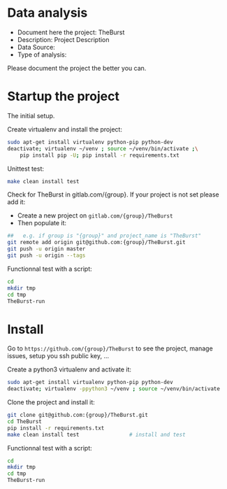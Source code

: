 # Data analysis
- Document here the project: TheBurst
- Description: Project Description
- Data Source:
- Type of analysis:

Please document the project the better you can.

# Startup the project

The initial setup.

Create virtualenv and install the project:
```bash
sudo apt-get install virtualenv python-pip python-dev
deactivate; virtualenv ~/venv ; source ~/venv/bin/activate ;\
    pip install pip -U; pip install -r requirements.txt
```

Unittest test:
```bash
make clean install test
```

Check for TheBurst in gitlab.com/{group}.
If your project is not set please add it:

- Create a new project on `gitlab.com/{group}/TheBurst`
- Then populate it:

```bash
##   e.g. if group is "{group}" and project_name is "TheBurst"
git remote add origin git@github.com:{group}/TheBurst.git
git push -u origin master
git push -u origin --tags
```

Functionnal test with a script:

```bash
cd
mkdir tmp
cd tmp
TheBurst-run
```

# Install

Go to `https://github.com/{group}/TheBurst` to see the project, manage issues,
setup you ssh public key, ...

Create a python3 virtualenv and activate it:

```bash
sudo apt-get install virtualenv python-pip python-dev
deactivate; virtualenv -ppython3 ~/venv ; source ~/venv/bin/activate
```

Clone the project and install it:

```bash
git clone git@github.com:{group}/TheBurst.git
cd TheBurst
pip install -r requirements.txt
make clean install test                # install and test
```
Functionnal test with a script:

```bash
cd
mkdir tmp
cd tmp
TheBurst-run
```
